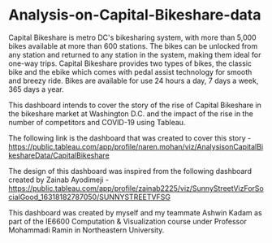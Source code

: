 # Analysis-on-Capital-Bikeshare-data

Capital Bikeshare is metro DC's bikesharing system, with more than 5,000 bikes available at more than 600 stations. The bikes can be unlocked from any station and returned to any station in the system, making them ideal for one-way trips. Capital Bikeshare provides two types of bikes, the classic bike and the ebike which comes with pedal assist technology for smooth and breezy ride. Bikes are available for use 24 hours a day, 7 days a week, 365 days a year. 

This dashboard intends to cover the story of the rise of Capital Bikeshare in the bikeshare market at Washington D.C. and the impact of the rise in the number of  competitors and COVID-19 using Tableau. 

The following link is the dashboard that was created to cover this story - 
https://public.tableau.com/app/profile/naren.mohan/viz/AnalysisonCapitalBikeshareData/CapitalBikeshare

The design of this dashboard was inspired from the following dashboard created by Zainab Ayodimeji - 
https://public.tableau.com/app/profile/zainab2225/viz/SunnyStreetVizForSocialGood_16318182787050/SUNNYSTREETVFSG

This dashboard was created by myself and my teammate Ashwin Kadam as part of the IE6600 Computation & Visualization course under Professor Mohammadi Ramin in Northeastern University.
